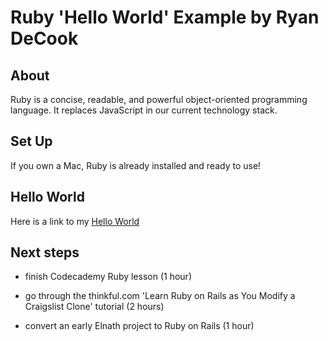 # Ruby 'Hello World' Example by Ryan DeCook

## About
Ruby is a concise, readable, and powerful object-oriented programming language.  It replaces JavaScript in our current technology stack.  

## Set Up
If you own a Mac, Ruby is already installed and ready to use!

## Hello World

Here is a link to my [Hello World](https://github.com/decookr/ruby-hello-world.git) 

## Next steps

- finish Codecademy Ruby lesson (1 hour)

- go through the thinkful.com 'Learn Ruby on Rails as You Modify a Craigslist Clone' tutorial (2 hours)

- convert an early Elnath project to Ruby on Rails (1 hour)